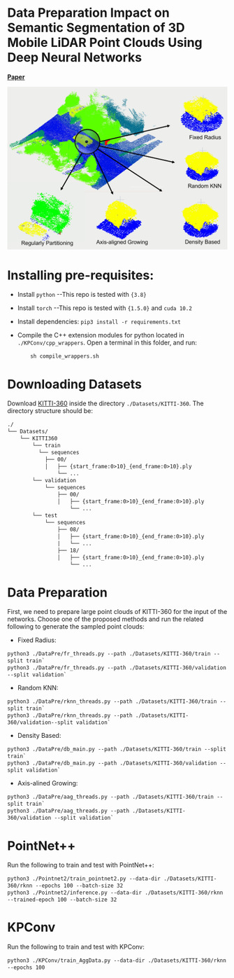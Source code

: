 # Data Preparation Impact on Semantic Segmentation of 3D Mobile LiDAR Point Clouds Using Deep Neural Networks
**[Paper](https://www.mdpi.com/2072-4292/15/4/982)**

![](./overview.png)

# Installing pre-requisites:

* Install `python` --This repo is tested with `{3.8}`
* Install `torch` --This repo is tested with `{1.5.0}` and `cuda 10.2`
* Install dependencies: `pip3 install -r requirements.txt`
* Compile the C++ extension modules for python located in `./KPConv/cpp_wrappers`. Open a terminal in this folder, and run:

          sh compile_wrappers.sh

# Downloading Datasets

Download [KITTI-360](https://www.cvlibs.net/datasets/kitti-360/user_login.php) inside the directory ```./Datasets/KITTI-360```. The directory structure should be:
```
./
└── Datasets/
    └── KITTI360
        └── train
          └── sequences
            ├── 00/           
            │   ├── {start_frame:0>10}_{end_frame:0>10}.ply
                └── ...
        └── validation
            └── sequences
                ├── 00/
                │   ├── {start_frame:0>10}_{end_frame:0>10}.ply
                    └── ...
        └── test
            └── sequences
                ├── 08/
                │   ├── {start_frame:0>10}_{end_frame:0>10}.ply
                |   └── ...
                ├── 18/
                │   ├── {start_frame:0>10}_{end_frame:0>10}.ply
                    └── ...
```

# Data Preparation
First, we need to prepare large point clouds of KITTI-360 for the input of the networks. Choose one of the proposed methods and run the related following to generate the sampled point clouds:

* Fixed Radius:
```
python3 ./DataPre/fr_threads.py --path ./Datasets/KITTI-360/train --split train`
python3 ./DataPre/fr_threads.py --path ./Datasets/KITTI-360/validation --split validation`
```
* Random KNN:
```
python3 ./DataPre/rknn_threads.py --path ./Datasets/KITTI-360/train --split train`
python3 ./DataPre/rknn_threads.py --path ./Datasets/KITTI-360/validation--split validation`
```
* Density Based:
```
python3 ./DataPre/db_main.py --path ./Datasets/KITTI-360/train --split train`
python3 ./DataPre/db_main.py --path ./Datasets/KITTI-360/validation --split validation`
```
* Axis-alined Growing:
```
python3 ./DataPre/aag_threads.py --path ./Datasets/KITTI-360/train --split train`
python3 ./DataPre/aag_threads.py --path ./Datasets/KITTI-360/validation --split validation`
```
# PointNet++
Run the following to train and test with PointNet++:
```
python3 ./Pointnet2/train_pointnet2.py --data-dir ./Datasets/KITTI-360/rknn --epochs 100 --batch-size 32
python3 ./Pointnet2/inference.py --data-dir ./Datasets/KITTI-360/rknn --trained-epoch 100 --batch-size 32
```
# KPConv
Run the following to train and test with KPConv:
```
python3 ./KPConv/train_AggData.py --data-dir ./Datasets/KITTI-360/rknn --epochs 100 
```
